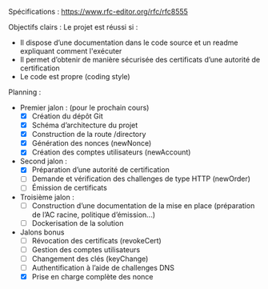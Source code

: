 Spécifications : https://www.rfc-editor.org/rfc/rfc8555  

Objectifs clairs : Le projet est réussi si : 

* Il dispose d’une documentation dans le code source et un readme expliquant comment l'exécuter 
* Il permet d’obtenir de manière sécurisée des certificats d’une autorité de certification 
* Le code est propre (coding style) 

Planning : 

* Premier jalon : (pour le prochain cours) 
  * [x] Création du dépôt Git 
  * [x] Schéma d’architecture du projet 
  * [x] Construction de la route /directory 
  * [x] Génération des nonces (newNonce) 
  * [x] Création des comptes utilisateurs (newAccount) 

* Second jalon :  
  * [x] Préparation d’une autorité de certification 
  * [ ] Demande et vérification des challenges de type HTTP (newOrder) 
  * [ ] Émission de certificats 

* Troisième jalon : 
  * [ ] Construction d’une documentation de la mise en place (préparation de l’AC racine, politique d’émission...) 
  * [ ] Dockerisation de la solution 

* Jalons bonus 
  * [ ] Révocation des certificats (revokeCert) 
  * [ ] Gestion des comptes utilisateurs
  * [ ] Changement des clés (keyChange) 
  * [ ] Authentification à l’aide de challenges DNS 
  * [x] Prise en charge complète des nonce